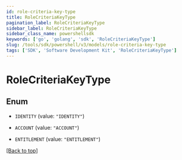 ```yaml
---
id: role-criteria-key-type
title: RoleCriteriaKeyType
pagination_label: RoleCriteriaKeyType
sidebar_label: RoleCriteriaKeyType
sidebar_class_name: powershellsdk
keywords: ['go', 'golang', 'sdk', 'RoleCriteriaKeyType'] 
slug: /tools/sdk/powershell/v3/models/role-criteria-key-type
tags: ['SDK', 'Software Development Kit', 'RoleCriteriaKeyType']
---
```



# RoleCriteriaKeyType

## Enum


* `IDENTITY` (value: `"IDENTITY"`)

* `ACCOUNT` (value: `"ACCOUNT"`)

* `ENTITLEMENT` (value: `"ENTITLEMENT"`)


[[Back to top]](#) 

